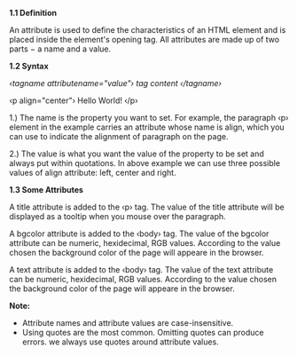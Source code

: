 
**1.1 Definition**

An attribute is used to define the characteristics of an HTML element and is placed inside the element's opening tag. All attributes are made up of two parts − a name and a value.

**1.2 Syntax**

*‹tagname attributename="value"› tag content ‹/tagname›*

‹p align="center"› Hello World! ‹/p›

1.) The name is the property you want to set. For example, the paragraph ‹p› element in the example carries an attribute whose name is align, which you can use to indicate the alignment of paragraph on the page.

2.) The value is what you want the value of the property to be set and always put within quotations. In above example we can use three possible values of align attribute: left, center and right.

**1.3 Some Attributes**

A title attribute is added to the ‹p› tag. The value of the title attribute will be displayed as a tooltip when you mouse over the paragraph.

A bgcolor attribute is added to the ‹body› tag. The value of the bgcolor attribute can be numeric, hexidecimal, RGB values. According to the value chosen the background color of the page will appeare in the browser.

A text attribute is added to the ‹body› tag. The value of the text attribute can be numeric, hexidecimal, RGB values. According to the value chosen the background color of the page will appeare in the browser.



**Note:**
 
- Attribute names and attribute values are case-insensitive.
- Using quotes are the most common. Omitting quotes can produce errors. we always use quotes around attribute values.

